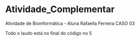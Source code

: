 # Atividade_Complementar

Atividade de Bioinformática - Aluna Rafaella Ferreira CASO 03 

Todo o laudo está no final do código no 5
